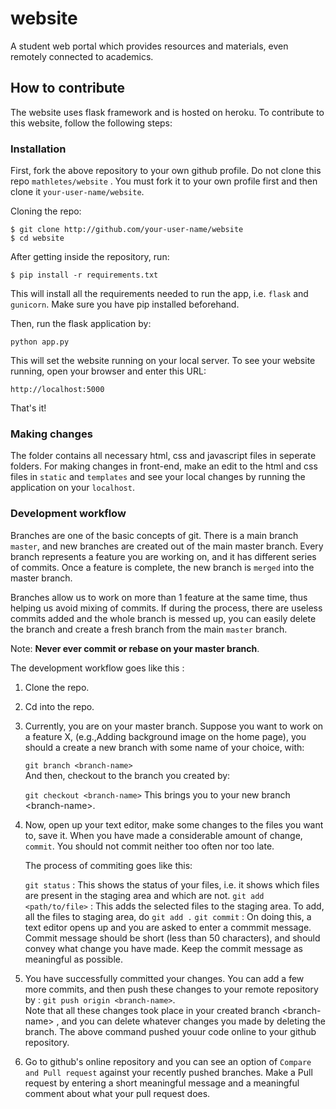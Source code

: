 # website
A student web portal which provides resources and materials, even remotely connected to academics. 

## How to contribute

The website uses flask framework and is hosted on heroku. To contribute to this website, follow the following steps:

### Installation

First, fork the above repository to your own github profile. Do not clone this repo `mathletes/website` . You must fork it to your own profile first and then clone it `your-user-name/website`.

Cloning the repo:

```
$ git clone http://github.com/your-user-name/website
$ cd website
```

After getting inside the repository, run:

`$ pip install -r requirements.txt`

This will install all the requirements needed to run the app, i.e. `flask` and `gunicorn`. Make sure you have pip installed beforehand.

Then, run the flask application by:

`python app.py`

This will set the website running on your local server. To see your website running, open your browser and enter this URL:

`http://localhost:5000`

That's it!

### Making changes

The folder contains all necessary html, css and javascript files in seperate folders. For making changes in front-end, make an edit to the html and css files in `static` and `templates` and see your local changes by running the application on your `localhost`.

### Development workflow

Branches are one of the basic concepts of git. There is a main branch `master`, and new branches are created out of the main master branch. Every branch represents a feature you are working on, and it has different series of commits. Once a feature is complete, the new branch is `merged` into the master branch.

Branches allow us to work on more than 1 feature at the same time, thus helping us avoid mixing of commits. If during the process, there are useless commits added and the whole branch is messed up, you can easily delete the branch and create a fresh branch from the main `master` branch.

Note: **Never ever commit or rebase on your master branch**.

The development workflow goes like this :

1. Clone the repo.
2. Cd into the repo.
3. Currently, you are on your master branch. Suppose you want to work on a feature X, (e.g.,Adding background image on the home page), you should a create a new branch with some name of your choice, with:    

    `git branch <branch-name>`    
    And then, checkout to the branch you created by:
    
    `git checkout <branch-name>`
    This brings you to your new branch \<branch-name>.
    
4. Now, open up your text editor, make some changes to the files you want to, save it. When you have made a considerable amount of change, `commit`. You should not commit neither too often nor too late.

    The process of commiting goes like this:
    
    `git status` : This shows the status of your files, i.e. it shows which files are present in the staging area and which are not.
    `git add <path/to/file>` : This adds the selected files to the staging area. To add, all the files to staging area, do `git add .`
    `git commit` : On doing this, a text editor opens up and you are asked to enter a commmit message. Commit message should be short (less than 50 characters), and should convey what change you have made. Keep the commit message as meaningful as possible.
    
5. You have successfully committed your changes. You can add a few more commits, and then push these changes to your remote repository by :
    `git push origin <branch-name>`.    
    Note that all these changes took place in your created branch \<branch-name> , and you can delete whatever changes you made by deleting the branch. The above command pushed youur code online to your github repository.
    
6. Go to github's online repository and you can see an option of `Compare and Pull request` against your recently pushed branches. Make a Pull request by entering a short meaningful message and a meaningful comment about what your pull request does.

